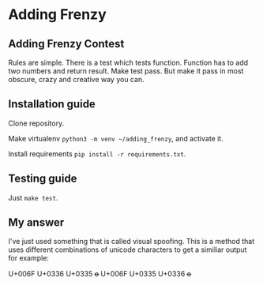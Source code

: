 # Adding Frenzy
## Adding Frenzy Contest

Rules are simple. There is a test which tests function. Function has to add two numbers and return result. Make test pass.
But make it pass in most obscure, crazy and creative way you can.

## Installation guide

Clone repository.

Make virtualenv `python3 -m venv ~/adding_frenzy`, and activate it.

Install requirements `pip install -r requirements.txt`.

## Testing guide

Just `make test`.

## My answer

I've just used something that is called visual spoofing.
This is a method that uses different combinations of unicode characters to get a similiar output for example:

U+006F U+0336 U+0335	o̶̵
U+006F U+0335 U+0336	o̵̶

